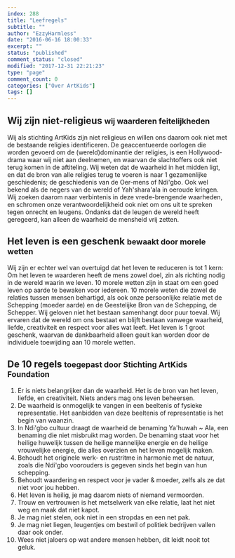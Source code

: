 ```yaml
---
index: 288
title: "Leefregels"
subtitle: ""
author: "EzzyHarmless"
date: "2016-06-16 18:00:33"
excerpt: ""
status: "published"
comment_status: "closed"
modified: "2017-12-31 22:21:23"
type: "page"
comment_count: 0
categories: ["Over ArtKids"]
tags: []
---
```


## Wij zijn niet-religieus <small class="has-text-calm is-size-4">wij waarderen feitelijkheden</small>

Wij als stichting ArtKids zijn niet religieus en willen ons daarom ook niet met de bestaande religies identificeren. De geaccentueerde oorlogen die worden gevoerd om de (wereld)dominantie der religies, is een Hollywood-drama waar wij niet aan deelnemen, en waarvan de slachtoffers ook niet terug komen in de aftiteling. Wij weten dat de waarheid in het midden ligt, en dat de bron van alle religies terug te voeren is naar 1 gezamenlijke geschiedenis; de geschiedenis van de Oer-mens of <span class="font-italic font-weight-bold">Ndi'gbo</span>. Ook wel bekend als de <span class="font-italic font-weight-bold">negers</span> van de wereld of <span class="font-italic font-weight-bold">Yah'shara'ala</span> in oeroude kringen. Wij zoeken daarom naar verbintenis in deze vrede-brengende waarheden, en schromen onze verantwoordelijkheid ook niet om ons uit te spreken tegen onrecht en leugens. Ondanks dat de leugen de wereld heeft geregeerd, kan alleen de waarheid de mensheid vrij zetten.

## Het leven is een geschenk <small class="has-text-calm is-size-4">bewaakt door morele wetten</small>

Wij zijn er echter wel van overtuigd dat het leven te reduceren is tot 1 kern: Om het leven te waarderen heeft de mens zowel doel, zin als richting nodig in de wereld waarin we leven. 10 morele wetten zijn in staat om een goed leven op aarde te bewaken voor iedereen. 10 morele weten die zowel de relaties tussen mensen behartigd, als ook onze persoonlijke relatie met de Schepping (moeder aarde) en de Geestelijke Bron van de Schepping, de Schepper. Wij geloven niet het bestaan samenhangt door puur toeval. Wij ervaren dat de wereld om ons bestaat en blijft bestaan vanwege waarheid, liefde, creativiteit en respect voor alles wat leeft. Het leven is 1 groot geschenk, waarvan de dankbaarheid alleen geuit kan worden door de individuele toewijding aan 10 morele wetten.

## De 10 regels <small class="has-text-calm is-size-4">toegepast door Stichting ArtKids Foundation</small>

1.  Er is niets belangrijker dan de waarheid. Het is de bron van het leven, liefde, en creativiteit. Niets anders mag ons leven beheersen.
2.  De waarheid is onmogelijk te vangen in een beeltenis of fysieke representatie. Het aanbidden van deze beeltenis of representatie is het begin van waanzin.
3.  In Ndi'gbo cultuur draagt de waarheid de benaming <span class="font-italic font-weight-bold">Ya'huwah ~ Ala</span>, een benaming die niet misbruikt mag worden. De benaming staat voor het heilige huwelijk tussen de heilige mannelijke energie en de heilige vrouwelijke energie, die alles overzien en het leven mogelijk maken.
4.  Behoudt het originele werk- en rustritme in harmonie met de natuur, zoals die Ndi'gbo voorouders is gegeven sinds het begin van hun schepping.
5.  Behoudt waardering en respect voor je vader & moeder, zelfs als ze dat niet voor jou hebben.
6.  Het leven is heilig, je mag daarom niets of niemand vermoorden.
7.  Trouw en vertrouwen is het metselwerk van elke relatie, laat het niet weg en maak dat niet kapot.
8.  Je mag niet stelen, ook niet in een stropdas en een net pak.
9.  Je mag niet liegen, leugentjes om bestwil of politiek bedrijven vallen daar ook onder.
10.  Wees niet jaloers op wat andere mensen hebben, dit leidt nooit tot geluk.